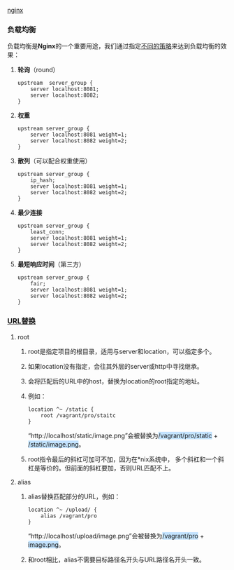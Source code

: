 [nginx](https://www.cnblogs.com/duanxz/tag/nginx/default.html?page=2)



### 负载均衡

负载均衡是**Nginx**的一个重要用途，我们通过指定[不同的策略](https://www.jianshu.com/p/4c250c1cd6cd)来达到负载均衡的效果：

1. **轮询**（round）

   ```nginx
   upstream  server_group {
       server localhost:8081;
       server localhost:8082;
   }
   ```

2. **权重**

   ```nginx
   upstream server_group {
       server localhost:8081 weight=1;
       server localhost:8082 weight=2;
   }
   ```

3. **散列**（可以配合权重使用）

   ```nginx
   upstream server_group {
       ip_hash;
       server localhost:8081 weight=1;
       server localhost:8082 weight=2;
   }
   ```

4. **最少连接**

   ```nginx
   upstream server_group {
       least_conn;
       server localhost:8081 weight=1;
       server localhost:8082 weight=2;
   }
   ```

5. **最短响应时间**（第三方）

   ```nginx
   upstream server_group {
       fair;
       server localhost:8081 weight=1;
       server localhost:8082 weight=2;
   }
   ```



### [URL替换](https://sunpenghong.com/2021/01/18/nginx-学习（四）静态服务配置详解root和alias指令/)

1. root

   1. root是指定项目的根目录，适用与server和location，可以指定多个。

   2. 如果location没有指定，会往其外层的server或http中寻找继承。

   3. 会将匹配后的URL中的host，替换为location的root指定的地址。

   4. 例如：

      ```nginx
      location ^~ /static {
          root /vagrant/pro/staitc
      }
      ```

      “http://localhost/static/image.png”会被替换为<span style=background:#c2e2ff>/vagrant/pro/static</span> + <span style=background:#c2e2ff>/static/image.png</span>。

   5. root指令最后的斜杠可加可不加，因为在\*nix系统中， 多个斜杠和一个斜杠是等价的。但前面的斜杠要加，否则URL匹配不上。

2. alias

   1. alias替换匹配部分的URL，例如：

      ```nginx
      location ^~ /upload/ {
          alias /vagrant/pro
      }
      ```

      “http://localhost/upload/image.png”会被替换为<span style=background:#c2e2ff>/vagrant/pro</span> + <span style=background:#c2e2ff>image.png</span>。
      
   2. 和root相比，alias不需要目标路径名开头与URL路径名开头一致。
